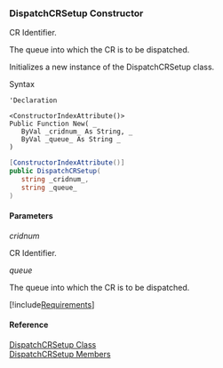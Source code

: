### DispatchCRSetup Constructor

CR Identifier.

The queue into which the CR is to be dispatched.

Initializes a new instance of the DispatchCRSetup class.

Syntax

```vbnet
'Declaration

<ConstructorIndexAttribute()>
Public Function New( _
   ByVal _cridnum_ As String, _
   ByVal _queue_ As String _
)
```

```csharp
[ConstructorIndexAttribute()]
public DispatchCRSetup( 
   string _cridnum_,
   string _queue_
)
```

#### Parameters

_cridnum_

CR Identifier.

_queue_

The queue into which the CR is to be dispatched.

[!include[Requirements](../partials/requirements.md)]

#### Reference

[DispatchCRSetup Class](FChoice.Toolkits.Clarify~FChoice.Toolkits.Clarify.Quality.DispatchCRSetup.md)  
[DispatchCRSetup Members](FChoice.Toolkits.Clarify~FChoice.Toolkits.Clarify.Quality.DispatchCRSetup_members.md)